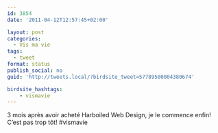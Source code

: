 ```yaml
---
id: 3854
date: '2011-04-12T12:57:45+02:00'

layout: post
categories:
  - Vis ma vie
tags:
  - tweet
format: status
publish_social: no
guid: 'http://tweets.local/?birdsite_tweet=57789500004380674'

birdsite_hashtags:
    - vismavie
---
```


3 mois après avoir acheté Harboiled Web Design, je le commence enfin! C’est pas trop tôt! #vismavie